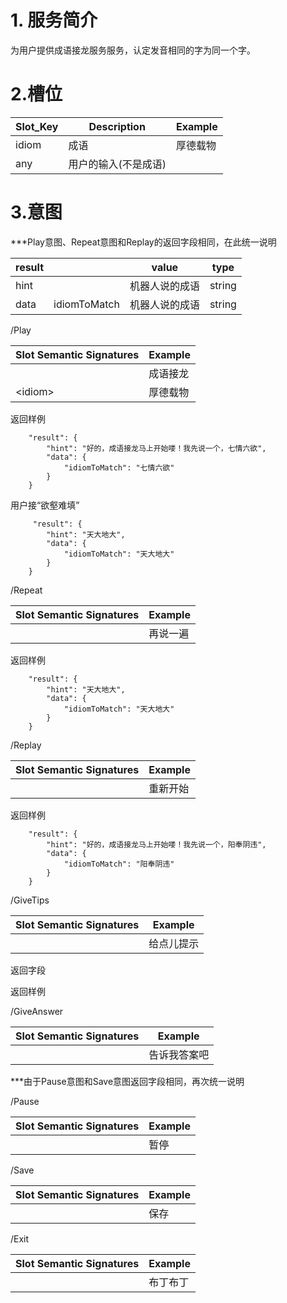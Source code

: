 # 1. 服务简介

为用户提供成语接龙服务服务，认定发音相同的字为同一个字。

# 2.槽位

| **Slot\_Key** | **Description** | **Example** |
| --- | --- | --- |
| idiom | 成语 | 厚德载物 |
| any | 用户的输入\(不是成语\) |  |

# 3.意图

\*\*\*Play意图、Repeat意图和Replay的返回字段相同，在此统一说明

| **result** |  | **value** | **type** |
| --- | --- | --- | --- |
| hint |  | 机器人说的成语 | string |
| data | idiomToMatch | 机器人说的成语 | string |

\/Play

| **Slot Semantic Signatures** | **Example** |
| --- | --- |
|  | 成语接龙 |
| &lt;idiom&gt; | 厚德载物 |

返回样例

```
    "result": {
        "hint": "好的，成语接龙马上开始喽！我先说一个，七情六欲",
        "data": {
            "idiomToMatch": "七情六欲"
        }
    }
```

用户接“欲壑难填”

```
     "result": {
        "hint": "天大地大",
        "data": {
            "idiomToMatch": "天大地大"
        }
    }

```

\/Repeat

| **Slot Semantic Signatures** | **Example** |
| --- | --- |
|  | 再说一遍 |

返回样例

```
    "result": {
        "hint": "天大地大",
        "data": {
            "idiomToMatch": "天大地大"
        }
    }
```

\/Replay

| **Slot Semantic Signatures** | **Example** |
| --- | --- |
|  | 重新开始 |

返回样例

```
    "result": {
        "hint": "好的，成语接龙马上开始喽！我先说一个，阳奉阴违",
        "data": {
            "idiomToMatch": "阳奉阴违"
        }
    }
```

\/GiveTips

| **Slot Semantic Signatures** | **Example** |
| --- | --- |
|  | 给点儿提示 |

返回字段

返回样例

\/GiveAnswer

| **Slot Semantic Signatures** | **Example** |
| --- | --- |
|  | 告诉我答案吧 |

\*\*\*由于Pause意图和Save意图返回字段相同，再次统一说明

\/Pause

| **Slot Semantic Signatures** | **Example** |
| --- | --- |
|  | 暂停 |

\/Save

| **Slot Semantic Signatures** | **Example** |
| --- | --- |
|  | 保存 |

\/Exit

| **Slot Semantic Signatures** | **Example** |
| --- | --- |
|  | 布丁布丁 |

